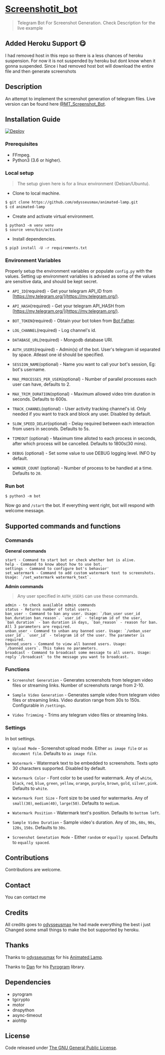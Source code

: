 # [Screenshotit_bot](https://tx.me/MT_screenshot_bot)

> Telegram Bot For Screenshot Generation. Check Description for the live example 

## Added Heroku Support 😋
I had removed host in this repo so there is a less chances of heroku suspension.
For now it is not suspended by heroku but dont know when it gonna suspended.
Since i had removed host bot will download the entire file and then generate screenshots


## Description

An attempt to implement the screenshot generation of telegram files. Live version can be found here [@MT_Screenshot_Bot](https://t.me/Mt_Screenshot_Bot "Screenshot Generator Bot").

## Installation Guide

[![Deploy](https://www.herokucdn.com/deploy/button.svg)](https://www.heroku.com/deploy?template=https://github.com/Iamnoob2255/MT-screenshot-bot)

### Prerequisites

* FFmpeg.
* Python3 (3.6 or higher).

### Local setup

> The setup given here is for a linux environment (Debian/Ubuntu).

* Clone to local machine.

``` bash
$ git clone https://github.com/odysseusmax/animated-lamp.git
$ cd animated-lamp
````

* Create and activate virtual environment.

```
$ python3 -m venv venv
$ source venv/bin/activate
```

* Install dependencies.

```
$ pip3 install -U -r requirements.txt
```

### Environment Variables

Properly setup the environment variables or populate `config.py` with the values. Setting up environment variables is advised as some of the values are sensitive data, and should be kept secret.

* `API_ID`(required) - Get your telegram API_ID from [https://my.telegram.org/](https://my.telegram.org/).

* `API_HASH`(required) - Get your telegram API_HASH from [https://my.telegram.org/](https://my.telegram.org/).

* `BOT_TOKEN`(required) - Obtain your bot token from [Bot Father](https://t.me/BotFather "Bot Father").

* `LOG_CHANNEL`(required) - Log channel's id.

* `DATABASE_URL`(required) - Mongodb database URI.

* `AUTH_USERS`(required) - Admin(s) of the bot. User's telegram id separated by space. Atleast one id should be specified.

* `SESSION_NAME`(optional) - Name you want to call your bot's session, Eg: bot's username.

* `MAX_PROCESSES_PER_USER`(optional) - Number of parallel processes each user can have, defaults to 2.

* `MAX_TRIM_DURATION`(optional) - Maximum allowed video trim duration in seconds. Defaults to 600s.

* `TRACK_CHANNEL`(optional) - User activity tracking channel's id. Only needed if you want to track and block any user. Disabled by default.

* `SLOW_SPEED_DELAY`(optional) - Delay required between each interaction from users in seconds. Defaults to 5s.

* `TIMEOUT` (optional) - Maximum time alloted to each process in seconds, after which process will be cancelled. Defaults to 1800s(30 mins).

* `DEBUG` (optional) - Set some value to use DEBUG logging level. INFO by default.

* `WORKER_COUNT` (optional) - Number of process to be handled at a time. Defaults to `20`.

### Run bot

`$ python3 -m bot`

Now go and `/start` the bot. If everything went right, bot will respond with welcome message.

## Supported commands and functions

### Commands

**General commands**

```
start - Command to start bot or check whether bot is alive.
help - Command to know about how to use bot.
settings - Command to configure bot's behavior'
set_watermark - Command to add custom watermark text to screenshots. Usage: `/set_watermark watermark_text`.
```

**Admin commands**

> Any user specified in `AUTH_USERS` can use these commands.

```
admin - to check available admin commands
status - Returns number of total users.
ban_user - Command to ban any user. Usage: `/ban_user user_id ban_duration ban_reason`. `user_id` - telegram id of the user, `ban_duration` - ban duration in days, `ban_reason` - reason for ban. All 3 parameters are required.
unban_user - Command to unban any banned user. Usage: `/unban_user user_id`. `user_id` - telegram id of the user. The parameter is required.
banned_users - Command to view all banned users. Usage: `/banned_users`. This takes no parameters.
broadcast - Command to broadcast some message to all users. Usage: reply `/broadcast` to the message you want to broadcast.
```

### Functions
* `Screenshot Generation` - Generates screenshots from telegram video files or streaming links. Number of screenshots range from 2-10.

* `Sample Video Generation` - Generates sample video from telegram video files or streaming links. Video duration range from 30s to 150s. Configurable in `/settings`.

* `Video Trimming` - Trims any telegram video files or streaming links.

### Settings
In bot settings.

* `Upload Mode` - Screenshot upload mode. Either `as image file` or `as document file`. Defaults to `as image file`.

* `Watermark` - Watermark text to be embedded to screenshots. Texts upto 30 characters supported. Disabled by default.

* `Watermark Color` - Font color to be used for watermark. Any of `white`, `black`, `red`, `blue`, `green`, `yellow`, `orange`, `purple`, `brown`, `gold`, `silver`, `pink`. Defaults to `white`.

* `Watermark Font Size` - Font size to be used for watermarks. Any of `small(30)`, `medium(40)`, `large(50)`. Defaults to `medium`.

* `Watermark Position` - Watermark text's position. Defaults to `bottom left`.

* `Sample Video Duration` - Sample video's duration. Any of `30s`, `60s`, `90s`, `120s`, `150s`. Defaults to `30s`.

* `Screenshot Genetation Mode` - Either `random` or `equally spaced`. Defaults to `equally spaced`.


## Contributions
Contributions are welcome.

## Contact
You can contact me 

## Credits 
All credits goes to [odysseusmax](https://github.com/odysseusmax) he had made everything the best i just 
Changed some small things to make the bot supported by heroku.


## Thanks
Thanks to [odysseusmax](https://github.com/odysseusmax) for his [Animated Lamp](https://github.com/odysseusmax/animated-lamp "Animated Lamp").

Thanks to [Dan](https://github.com/delivrance "Dan") for his [Pyrogram](https://github.com/pyrogram/pyrogram "Pyrogram") library.


## Dependencies
* pyrogram
* tgcrypto
* motor
* dnspython
* async-timeout
* aiohttp


## License
Code released under [The GNU General Public License](LICENSE).
